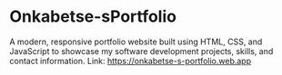 # Onkabetse-sPortfolio
A modern, responsive portfolio website built using HTML, CSS, and JavaScript to showcase my software development projects, skills, and contact information.
Link: https://onkabetse-s-portfolio.web.app
